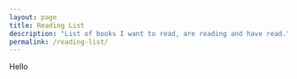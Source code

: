 ```yaml
---
layout: page
title: Reading List
description: "List of books I want to read, are reading and have read."
permalink: /reading-list/
---
```


Hello
  